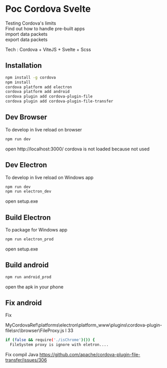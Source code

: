 # Poc Cordova Svelte

Testing Cordova's limits  
Find out how to handle pre-built apps  
import data packets  
export data packets 

Tech : Cordova + ViteJS + Svelte + Scss

## Installation
```sh
npm install -g cordova
npm install
cordova platform add electron
cordova platform add android
cordova plugin add cordova-plugin-file
cordova plugin add cordova-plugin-file-transfer
```

## Dev Browser
To develop in live reload on browser
```sh
npm run dev
```
open http://localhost:3000/
cordova is not loaded because not used

## Dev Electron
To develop in live reload on Windows app
```sh
npm run dev
npm run electron_dev
```
open setup.exe

## Build Electron
To package for Windows app
```sh
npm run electron_prod
```
open setup.exe

## Build android
```sh
npm run android_prod
```
open the apk in your phone



## Fix android
Fix

MyCordovaRef\platforms\electron\platform_www\plugins\cordova-plugin-file\src\browser\FileProxy.js
l 33
```sh
if (false && require('./isChrome')()) {
  FileSystem proxy is ignore with eletron....
```

Fix compil Java
https://github.com/apache/cordova-plugin-file-transfer/issues/306

